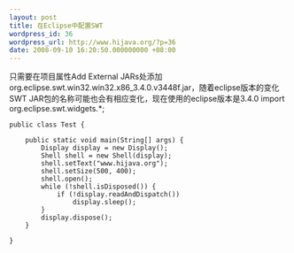 ```yaml
---
layout: post
title: 在Eclipse中配置SWT
wordpress_id: 36
wordpress_url: http://www.hijava.org/?p=36
date: 2008-09-10 16:20:50.000000000 +08:00
---
```

只需要在项目属性Add External JARs处添加 org.eclipse.swt.win32.win32.x86_3.4.0.v3448f.jar，随着eclipse版本的变化SWT JAR包的名称可能也会有相应变化，现在使用的eclipse版本是3.4.0
	import org.eclipse.swt.widgets.*;

	public class Test {

		public static void main(String[] args) {
			Display display = new Display();
			Shell shell = new Shell(display);
			shell.setText("www.hijava.org");
			shell.setSize(500, 400);
			shell.open();
			while (!shell.isDisposed()) {
				if (!display.readAndDispatch())
					display.sleep();
			}
			display.dispose();
		}

	}
